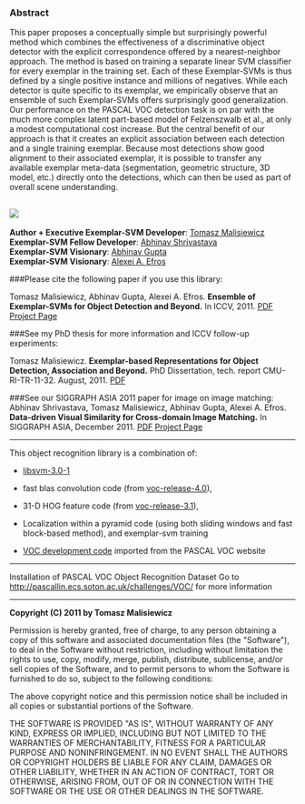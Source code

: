 ### Abstract

This paper proposes a conceptually simple but surprisingly powerful method which combines the effectiveness of a discriminative object detector with the explicit correspondence offered by a nearest-neighbor approach. The method is based on training a separate linear SVM classifier for every exemplar in the training set. Each of these Exemplar-SVMs is thus defined by a single positive instance and millions of negatives. While each detector is quite specific to its exemplar, we empirically observe that an ensemble of such Exemplar-SVMs offers surprisingly good generalization. Our performance on the PASCAL VOC detection task is on par with the much more complex latent part-based model of Felzenszwalb et al., at only a modest computational cost increase. But the central benefit of our approach is that it creates an explicit association between each detection and a single training exemplar. Because most detections show good alignment to their associated exemplar, it is possible to transfer any available exemplar meta-data (segmentation, geometric structure, 3D model, etc.) directly onto the detections, which can then be used as part of overall scene understanding.

![](https://github.com/quantombone/exemplarsvm/raw/master/images/exemplar_classifiers-small_n.png)
---- 
**Author + Executive Exemplar-SVM Developer**: [Tomasz Malisiewicz](http://www.cs.cmu.edu/~tmalisie/)
<br/>
**Exemplar-SVM Fellow Developer**: [Abhinav Shrivastava](http://www.abhinav-shrivastava.info/)
<br/>
**Exemplar-SVM Visionary**: [Abhinav Gupta](http://www.cs.cmu.edu/~abhinavg)
<br/>
**Exemplar-SVM Visionary**: [Alexei A. Efros](http://www.cs.cmu.edu/~efros)

###Please cite the following paper if you use this library:

Tomasz Malisiewicz, Abhinav Gupta, Alexei A. Efros. **Ensemble of Exemplar-SVMs for Object Detection and Beyond.** In ICCV, 2011. 
[PDF](http://www.cs.cmu.edu/~tmalisie/projects/iccv11/exemplarsvm-iccv11.pdf) 
[Project Page](http://www.cs.cmu.edu/~tmalisie/projects/iccv11/) 

###See my PhD thesis for more information and ICCV follow-up experiments:

Tomasz Malisiewicz. **Exemplar-based Representations for Object Detection, Association and Beyond.** PhD Dissertation, tech. report CMU-RI-TR-11-32. August, 2011. [PDF](http://www.cs.cmu.edu/~tmalisie/thesis/malisiewicz_thesis.pdf)

###See our SIGGRAPH ASIA 2011 paper for image on image matching:
Abhinav Shrivastava, Tomasz Malisiewicz, Abhinav Gupta, Alexei A. Efros. **Data-driven Visual Similarity for Cross-domain Image Matching.** In SIGGRAPH ASIA, December 2011. [PDF](http://www.cs.cmu.edu/~tmalisie/projects/sa11/shrivastava-sa11.pdf) [Project Page](http://graphics.cs.cmu.edu/projects/crossDomainMatching/) 

----
This object recognition library is a combination of:

* [libsvm-3.0-1](http://www.csie.ntu.edu.tw/~cjlin/libsvm/)

* fast blas convolution code (from [voc-release-4.0](http://www.cs.brown.edu/~pff/latent/)), 

* 31-D HOG feature code (from [voc-release-3.1](http://www.cs.brown.edu/~pff/latent/)), 

* Localization within a pyramid code (using both sliding windows and fast block-based method), and exemplar-svm training

* [VOC development code](http://pascallin.ecs.soton.ac.uk/challenges/VOC/) imported from the PASCAL VOC website

---
Installation of PASCAL VOC Object Recognition Dataset
Go to http://pascallin.ecs.soton.ac.uk/challenges/VOC/ for more information

---
**Copyright (C) 2011 by Tomasz Malisiewicz**

Permission is hereby granted, free of charge, to any person obtaining a copy
of this software and associated documentation files (the "Software"), to deal
in the Software without restriction, including without limitation the rights
to use, copy, modify, merge, publish, distribute, sublicense, and/or sell
copies of the Software, and to permit persons to whom the Software is
furnished to do so, subject to the following conditions:

The above copyright notice and this permission notice shall be included in
all copies or substantial portions of the Software.

THE SOFTWARE IS PROVIDED "AS IS", WITHOUT WARRANTY OF ANY KIND, EXPRESS OR
IMPLIED, INCLUDING BUT NOT LIMITED TO THE WARRANTIES OF MERCHANTABILITY,
FITNESS FOR A PARTICULAR PURPOSE AND NONINFRINGEMENT. IN NO EVENT SHALL THE
AUTHORS OR COPYRIGHT HOLDERS BE LIABLE FOR ANY CLAIM, DAMAGES OR OTHER
LIABILITY, WHETHER IN AN ACTION OF CONTRACT, TORT OR OTHERWISE, ARISING FROM,
OUT OF OR IN CONNECTION WITH THE SOFTWARE OR THE USE OR OTHER DEALINGS IN
THE SOFTWARE.


